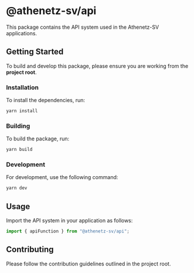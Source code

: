 # @athenetz-sv/api

This package contains the API system used in the Athenetz-SV applications.

## Getting Started

To build and develop this package, please ensure you are working from the **project root**.

### Installation

To install the dependencies, run:

```sh
yarn install
```

### Building

To build the package, run:

```sh
yarn build
```

### Development

For development, use the following command:

```sh
yarn dev
```

## Usage

Import the API system in your application as follows:

```javascript
import { apiFunction } from "@athenetz-sv/api";
```

## Contributing

Please follow the contribution guidelines outlined in the project root.
